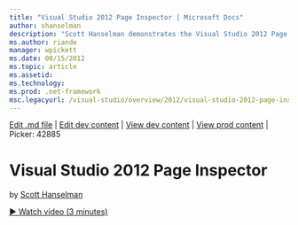 ```yaml
---
title: "Visual Studio 2012 Page Inspector | Microsoft Docs"
author: shanselman
description: "Scott Hanselman demonstrates the Visual Studio 2012 Page Inspector."
ms.author: riande
manager: wpickett
ms.date: 08/15/2012
ms.topic: article
ms.assetid: 
ms.technology: 
ms.prod: .net-framework
msc.legacyurl: /visual-studio/overview/2012/visual-studio-2012-page-inspector
---
```

[Edit .md file](C:\Projects\msc\dev\Msc.Www\Web.ASP\App_Data\github\visual-studio\overview\2012\visual-studio-2012-page-inspector.md) | [Edit dev content](http://www.aspdev.net/umbraco#/content/content/edit/42884) | [View dev content](http://docs.aspdev.net/tutorials/visual-studio/overview/2012/visual-studio-2012-page-inspector.html) | [View prod content](http://www.asp.net/visual-studio/overview/2012/visual-studio-2012-page-inspector) | Picker: 42885

Visual Studio 2012 Page Inspector
====================
by [Scott Hanselman](https://github.com/shanselman)

[&#9654; Watch video (3 minutes)](https://channel9.msdn.com/Blogs/ASP-NET-Site-Videos/visual-studio-2012-page-inspector)